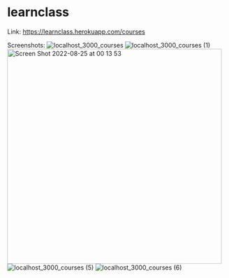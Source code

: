 # learnclass

Link:
https://learnclass.herokuapp.com/courses

Screenshots:
![localhost_3000_courses](https://user-images.githubusercontent.com/92257637/186495941-8cf2f869-5ddf-4011-80d0-529b9f81f73f.png)
![localhost_3000_courses (1)](https://user-images.githubusercontent.com/92257637/186495965-2e694671-3e06-495b-b45c-0971af7d59d2.png)
<img width="491" alt="Screen Shot 2022-08-25 at 00 13 53" src="https://user-images.githubusercontent.com/92257637/186495983-ec26b0d6-e8eb-48dc-a01a-3564a2fa04d5.png">
![localhost_3000_courses (5)](https://user-images.githubusercontent.com/92257637/186496012-e45c5f06-12dd-4abe-a135-0be3dccff16f.png)
![localhost_3000_courses (6)](https://user-images.githubusercontent.com/92257637/186496042-85f45d4f-08bf-44f4-b262-be796e668ab9.png)
